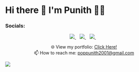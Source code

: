 <h1> Hi there 👋 I'm Punith 👨‍💻 </h1>

<h3> Socials: </h3>
<p align="center">
  
  <a href="#" target="https://www.linkedin.com/in/punith-gowda-t-6123aa1a2/">
    <img src="https://img.shields.io/badge/linkedin-%230077B5.svg?&style=for-the-badge&logo=linkedin&logoColor=white" />
  </a>&nbsp;&nbsp;
  
  <a href="#" target="https://www.instagram.com/black_bad_fury/?hl=en">
    <img src="https://img.shields.io/badge/instagram-%23E4405F.svg?&style=for-the-badge&logo=instagram&logoColor=white" />        
  </a>&nbsp;&nbsp;

   <a href="#" target="_blank">
   <img src="https://img.shields.io/badge/twitter-%231DA1F2.svg?&style=for-the-badge&logo=twitter&logoColor=white" />        
   </a>&nbsp;&nbsp;
</p>

<p align='center'>
  🌐 View my portfolio: <a target="_blank" href='https://punith.netlify.app'>Click Here!</a> <br>
  📫 How to reach me: <a href='mailto:poppunith2001@gmail.com'>poppunith2001@gmail.com</a>
  <br>

<p>
  <a href="#"><img src="https://badges.pufler.dev/visits/punith-gowda/punith-gowda"></a>
</p>
